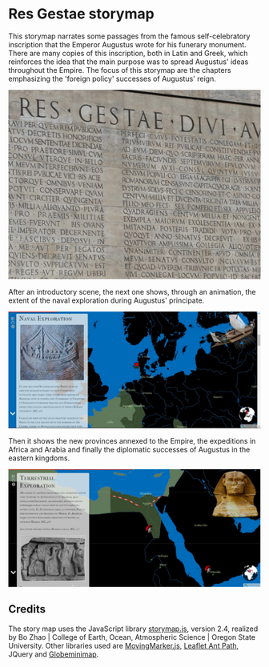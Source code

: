# Res Gestae storymap      

This storymap narrates some passages from the famous self-celebratory inscription that the Emperor Augustus wrote for his funerary monument. There are many copies of this inscription, both in Latin and Greek, which reinforces the idea that the main purpose was to spread Augustus' ideas throughout the Empire. The focus of this storymap are the chapters emphasizing the 'foreign policy' successes of Augustus' reign. 

![](img/res-gestae.jpg)

After an introductory scene, the next one shows, through an animation, the extent of the naval exploration during Augustus' principate. 

![](img/ss1.JPG)

Then it shows the new provinces annexed to the Empire, the expeditions in Africa and Arabia and finally the diplomatic successes of Augustus in the eastern kingdoms.

![](img/ss2.JPG)



## Credits

The story map uses the JavaScript library <a href= "https://github.com/jakobzhao/storymap" target="_blank">storymap.js</a>, version 2.4, realized by Bo Zhao | College of Earth, Ocean, Atmospheric Science | Oregon State University. Other libraries used are <a href= "https://github.com/ewoken/Leaflet.MovingMarker" target="_blank">MovingMarker.js</a>, <a href="https://unpkg.com/leaflet-ant-path">Leaflet Ant Path</a>, <a href:="https://jquery.com/">JQuery</a> and <a href="https://github.com/chriswhong/leaflet-globeminimap">Globeminimap</a>.
